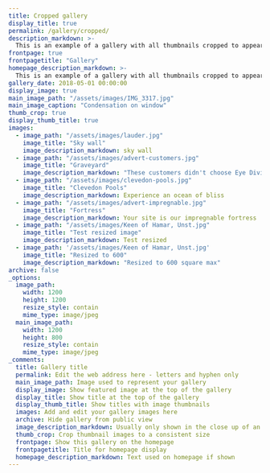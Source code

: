 ```yaml
---
title: Cropped gallery
display_title: true
permalink: /gallery/cropped/
description_markdown: >-
  This is an example of a gallery with all thumbnails cropped to appear the same size. You can change this with the setting: thumb_crop
frontpage: true
frontpagetitle: "Gallery"
homepage_description_markdown: >-
  This is an example of a gallery with all thumbnails cropped to appear the same size. You can change this with the setting: thumb_crop
gallery_date: 2018-05-01 00:00:00
display_image: true
main_image_path: "/assets/images/IMG_3317.jpg"
main_image_caption: "Condensation on window"
thumb_crop: true
display_thumb_title: true
images:
  - image_path: "/assets/images/lauder.jpg"
    image_title: "Sky wall"
    image_description_markdown: sky wall
  - image_path: "/assets/images/advert-customers.jpg"
    image_title: "Graveyard"
    image_description_markdown: "These customers didn't choose Eye Division"
  - image_path: "/assets/images/clevedon-pools.jpg"
    image_title: "Clevedon Pools"
    image_description_markdown: Experience an ocean of bliss
  - image_path: "/assets/images/advert-impregnable.jpg"
    image_title: "Fortress"
    image_description_markdown: Your site is our impregnable fortress
  - image_path: "/assets/images/Keen of Hamar, Unst.jpg"
    image_title: "Test resized image"
    image_description_markdown: Test resized
  - image_path: '/assets/images/Keen of Hamar, Unst.jpg'
    image_title: "Resized to 600"
    image_description_markdown: "Resized to 600 square max"
archive: false
_options:
  image_path:
    width: 1200
    height: 1200
    resize_style: contain
    mime_type: image/jpeg
  main_image_path:
    width: 1200
    height: 800
    resize_style: contain
    mime_type: image/jpeg
_comments:
  title: Gallery title
  permalink: Edit the web address here - letters and hyphen only
  main_image_path: Image used to represent your gallery
  display_image: Show featured image at the top of the gallery
  display_title: Show title at the top of the gallery
  display_thumb_title: Show titles with image thumbnails
  images: Add and edit your gallery images here
  archive: Hide gallery from public view
  image_description_markdown: Usually only shown in the close up of an image
  thumb_crop: Crop thumbnail images to a consistent size
  frontpage: Show this gallery on the homepage
  frontpagetitle: Title for homepage display
  homepage_description_markdown: Text used on homepage if shown
---
```

